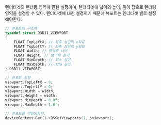 렌더타겟의 렌더링 영역에 관한 설정이며, 렌더타겟에 넓이와 높이, 깊이 값으로 렌더링 영역을 설정할 수 있다. 렌더타겟에 대한 설정이기 때문에 뷰포트는 렌더타겟 별로 설정해야한다. 

``` cpp
// 뷰포트의 구조체
typedef struct D3D11_VIEWPORT
{
    FLOAT TopLeftX; // 좌측 상단의 x좌표 
    FLOAT TopLeftY; // 좌측 상단의 y좌표
    FLOAT Width; // 영역의 너비
    FLOAT Height; // 영역의 높이
    FLOAT MinDepth; // 최소 깊이
    FLOAT MaxDepth; // 최대 깊이
} D3D11_VIEWPORT;
```

``` cpp
// 뷰포트 설정
viewport.TopLeftX = 0;
viewport.TopLeftY = 0;
viewport.Width = width;
viewport.Height = width;
viewport.MinDepth = 0.0f;
viewport.MaxDepth = 1.0f;

// 뷰포트를 바인딩한다.
deviceContext.Get()->RSSetViewports(1, &viewport);
```